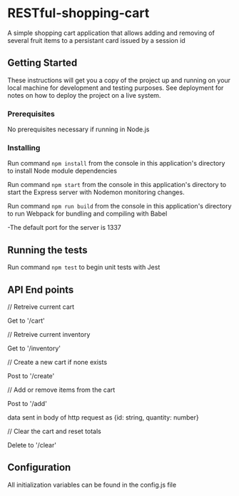 # RESTful-shopping-cart
A simple shopping cart application that allows adding and removing of several fruit items to a persistant card issued by a session id

## Getting Started

These instructions will get you a copy of the project up and running on your local machine for development and testing purposes. See deployment for notes on how to deploy the project on a live system.



### Prerequisites

No prerequisites necessary if running in Node.js

### Installing

Run command `npm install` from the console in this application's directory to install Node module dependencies

Run command `npm start` from the console in this application's directory to start the Express server with Nodemon monitoring changes.

Run command `npm run build` from the console in this application's directory to run Webpack for bundling and compiling with Babel

-The default port for the server is 1337

## Running the tests

Run command `npm test` to begin unit tests with Jest

## API End points

// Retreive current cart

  Get to '/cart'

// Retreive current inventory

  Get to '/inventory'

// Create a new cart if none exists

  Post to '/create'

// Add or remove items from the cart

  Post to '/add'

  data sent in body of http request as {id: string, quantity: number}

// Clear the cart and reset totals

  Delete to '/clear'


## Configuration

All initialization variables can be found in the config.js file
